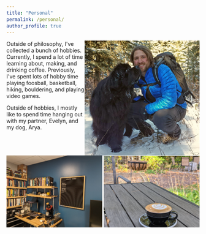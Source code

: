 ```yaml
---
title: "Personal"
permalink: /personal/
author_profile: true
---
```


[<img align="right" width = "300" src='/images/johnarya.jpg'>](/images/johnarya.jpg) Outside of philosophy, I've collected a bunch of hobbies. Currently, I spend a lot of time learning about, making, and drinking coffee. Previously, I've spent lots of hobby time playing foosball, basketball, hiking, bouldering, and playing video games.

Outside of hobbies, I mostly like to spend time hanging out with my partner, Evelyn, and my dog, Arya. 

[<img width = "250" src='/images/coffeecart.jpg'>](/images/coffeecart.jpg) [<img width = "250" src='/images/coffee.jpg'>](/images/coffee.jpg)
